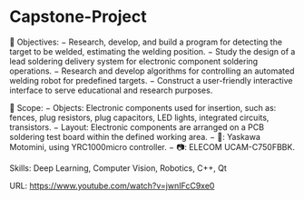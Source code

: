 # Capstone-Project
🏹 Objectives:
− Research, develop, and build a program for detecting the target to be welded, estimating the welding position.
− Study the design of a lead soldering delivery system for electronic component soldering operations.
− Research and develop algorithms for controlling an automated welding robot for predefined targets.
− Construct a user-friendly interactive interface to serve educational and research purposes.

🔭 Scope:
− Objects: Electronic components used for insertion, such as: fences, plug resistors, plug capacitors, LED lights, integrated circuits, transistors.
− Layout: Electronic components are arranged on a PCB soldering test board within the defined working area.
− 🤖: Yaskawa Motomini, using YRC1000micro controller.
− 📷: ELECOM UCAM-C750FBBK.

Skills: Deep Learning, Computer Vision, Robotics, C++, Qt

URL: https://www.youtube.com/watch?v=jwnIFcC9xe0

